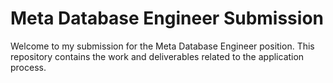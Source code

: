 # Meta Database Engineer Submission

Welcome to my submission for the Meta Database Engineer position. This repository contains the work and deliverables related to the application process.

